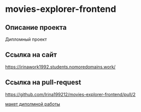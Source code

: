 # movies-explorer-frontend

## Описание проекта

Дипломный проект

## Ссылка на сайт
https://irinawork1992.students.nomoredomains.work/

## Ссылка на pull-request
https://github.com/Irina199212/movies-explorer-frontend/pull/2

[макет диполмной работы](https://disk.yandex.ru/d/FepgV64zethrcQ)

